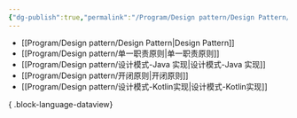 ```yaml
---
{"dg-publish":true,"permalink":"/Program/Design pattern/Design Pattern/","noteIcon":""}
---
```



- [[Program/Design pattern/Design Pattern\|Design Pattern]]
- [[Program/Design pattern/单一职责原则\|单一职责原则]]
- [[Program/Design pattern/设计模式-Java 实现\|设计模式-Java 实现]]
- [[Program/Design pattern/开闭原则\|开闭原则]]
- [[Program/Design pattern/设计模式-Kotlin实现\|设计模式-Kotlin实现]]

{ .block-language-dataview}
